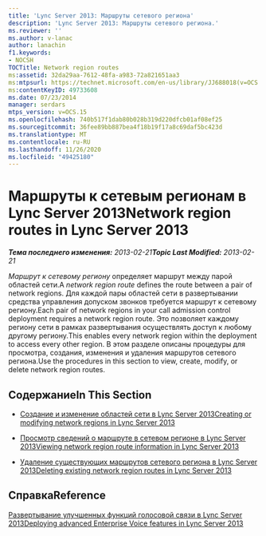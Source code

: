 ```yaml
---
title: 'Lync Server 2013: Маршруты сетевого региона'
description: 'Lync Server 2013: Маршруты сетевого региона.'
ms.reviewer: ''
ms.author: v-lanac
author: lanachin
f1.keywords:
- NOCSH
TOCTitle: Network region routes
ms:assetid: 32da29aa-7612-48fa-a983-72a821651aa3
ms:mtpsurl: https://technet.microsoft.com/en-us/library/JJ688018(v=OCS.15)
ms:contentKeyID: 49733608
ms.date: 07/23/2014
manager: serdars
mtps_version: v=OCS.15
ms.openlocfilehash: 740b517f1dab80b028b319d220dfcb01af08ef25
ms.sourcegitcommit: 36fee89bb887bea4f18b19f17a8c69daf5bc423d
ms.translationtype: MT
ms.contentlocale: ru-RU
ms.lasthandoff: 11/26/2020
ms.locfileid: "49425180"
---
```

# <a name="network-region-routes-in-lync-server-2013"></a><span data-ttu-id="034f8-103">Маршруты к сетевым регионам в Lync Server 2013</span><span class="sxs-lookup"><span data-stu-id="034f8-103">Network region routes in Lync Server 2013</span></span>

<div data-xmlns="http://www.w3.org/1999/xhtml">

<div class="topic" data-xmlns="http://www.w3.org/1999/xhtml" data-msxsl="urn:schemas-microsoft-com:xslt" data-cs="https://msdn.microsoft.com/">

<div data-asp="https://msdn2.microsoft.com/asp">



</div>

<div id="mainSection">

<div id="mainBody"><span data-ttu-id="034f8-104">

<span> </span></span><span class="sxs-lookup"><span data-stu-id="034f8-104">

<span> </span></span></span>

<span data-ttu-id="034f8-105">_**Тема последнего изменения:** 2013-02-21_</span><span class="sxs-lookup"><span data-stu-id="034f8-105">_**Topic Last Modified:** 2013-02-21_</span></span>

<span data-ttu-id="034f8-106">*Маршрут к сетевому региону* определяет маршрут между парой областей сети.</span><span class="sxs-lookup"><span data-stu-id="034f8-106">A *network region route* defines the route between a pair of network regions.</span></span> <span data-ttu-id="034f8-107">Для каждой пары областей сети в развертывании средства управления допуском звонков требуется маршрут к сетевому региону.</span><span class="sxs-lookup"><span data-stu-id="034f8-107">Each pair of network regions in your call admission control deployment requires a network region route.</span></span> <span data-ttu-id="034f8-108">Это позволяет каждому региону сети в рамках развертывания осуществлять доступ к любому другому региону.</span><span class="sxs-lookup"><span data-stu-id="034f8-108">This enables every network region within the deployment to access every other region.</span></span> <span data-ttu-id="034f8-109">В этом разделе описаны процедуры для просмотра, создания, изменения и удаления маршрутов сетевого региона.</span><span class="sxs-lookup"><span data-stu-id="034f8-109">Use the procedures in this section to view, create, modify, or delete network region routes.</span></span>

<div>

## <a name="in-this-section"></a><span data-ttu-id="034f8-110">Содержание</span><span class="sxs-lookup"><span data-stu-id="034f8-110">In This Section</span></span>

  - [<span data-ttu-id="034f8-111">Создание и изменение областей сети в Lync Server 2013</span><span class="sxs-lookup"><span data-stu-id="034f8-111">Creating or modifying network regions in Lync Server 2013</span></span>](lync-server-2013-creating-or-modifying-network-regions.md)

  - [<span data-ttu-id="034f8-112">Просмотр сведений о маршруте в сетевом регионе в Lync Server 2013</span><span class="sxs-lookup"><span data-stu-id="034f8-112">Viewing network region route information in Lync Server 2013</span></span>](lync-server-2013-viewing-network-region-route-information.md)

  - [<span data-ttu-id="034f8-113">Удаление существующих маршрутов сетевого региона в Lync Server 2013</span><span class="sxs-lookup"><span data-stu-id="034f8-113">Deleting existing network region routes in Lync Server 2013</span></span>](lync-server-2013-deleting-existing-network-region-routes.md)

</div>

<div>

## <a name="reference"></a><span data-ttu-id="034f8-114">Справка</span><span class="sxs-lookup"><span data-stu-id="034f8-114">Reference</span></span>

[<span data-ttu-id="034f8-115">Развертывание улучшенных функций голосовой связи в Lync Server 2013</span><span class="sxs-lookup"><span data-stu-id="034f8-115">Deploying advanced Enterprise Voice features in Lync Server 2013</span></span>](lync-server-2013-deploying-advanced-enterprise-voice-features.md)

<span data-ttu-id="034f8-116"></div>

</div>

<span> </span>

</div>

</div>

</span><span class="sxs-lookup"><span data-stu-id="034f8-116"></div>

</div>

<span> </span>

</div>

</div>

</span></span></div>

